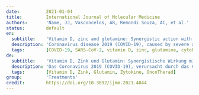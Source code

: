 ```yaml
---
date:          2021-01-04
title:         International Journal of Molecular Medicine
authors:       'Name, JJ, Vasconcelos, AR, Remondi Souza, AC, et al.'
status:        default
en:
  subtitle:    'Vitamin D, zinc and glutamine: Synergistic action with OncoTherad immunomodulator in interferon signaling and COVID‑19'
  description: 'Coronavirus disease 2019 (COVID‑19), caused by severe acute respiratory syndrome coronavirus 2 (SARS‑CoV‑2), was identified in December, 2019 in Wuhan, China. Since then, it has continued to spread rapidly in numerous countries, while the search for effective therapeutic options persists. Coronaviruses, including SARS‑CoV‑2, are known to suppress and evade the antiviral responses of the host organism mediated by interferon (IFN), a family of cytokines that plays an important role in antiviral defenses associated with innate immunity, and has been used therapeutically for chronic viral diseases and cancer. On the other hand, OncoTherad, a safe and effective immunotherapeutic agent in the treatment of non‑muscle invasive bladder cancer (NMIBC), increases IFN signaling and has been shown to be a promising therapeutic approach for COVID‑19 in a case report that described the rapid recovery of a 78‑year‑old patient with NMIBC with comorbidities. The present review discusses the possible synergistic action of OncoTherad with vitamin D, zinc and glutamine, nutrients that have been shown to facilitate immune responses mediated by IFN signaling, as well as the potential of this combination as a therapeutic option for COVID‑19.'
  tags:        [COVID‑19, SARS‑CoV‑2, vitamin D, zinc, glutamine, cytokines, OncoTherad]
de:
  subtitle:    'Vitamin D, Zink und Glutamin: Synergistische Wirkung mit dem Immunmodulator OncoTherad bei der Interferonsignalisierung und COVID-19'
  description: 'Das Coronavirus 2019 (COVID-19), verursacht durch das Coronavirus 2 des schweren akuten respiratorischen Syndroms (SARS-CoV-2), wurde im Dezember 2019 in Wuhan, China, identifiziert. Seitdem hat es sich in zahlreichen Ländern weiter rasant ausgebreitet, während die Suche nach wirksamen Behandlungsmöglichkeiten anhält. Coronaviren, einschließlich SARS-CoV-2, sind dafür bekannt, dass sie die antiviralen Reaktionen des Wirtsorganismus unterdrücken und umgehen, die durch Interferon (IFN) vermittelt werden, eine Familie von Zytokinen, die eine wichtige Rolle bei der antiviralen Abwehr im Zusammenhang mit der angeborenen Immunität spielt und therapeutisch bei chronischen Viruserkrankungen und Krebs eingesetzt wurde. Andererseits erhöht OncoTherad, ein sicheres und wirksames Immuntherapeutikum zur Behandlung von nicht-muskelinvasivem Blasenkrebs (NMIBC), die IFN-Signalisierung und hat sich in einem Fallbericht, der die rasche Genesung eines 78-jährigen Patienten mit NMIBC mit Begleiterkrankungen beschrieb, als vielversprechender Therapieansatz für COVID-19 erwiesen. Die vorliegende Übersichtsarbeit erörtert die mögliche synergistische Wirkung von OncoTherad mit Vitamin D, Zink und Glutamin, Nährstoffen, die nachweislich die durch IFN-Signalübertragung vermittelten Immunreaktionen fördern, sowie das Potenzial dieser Kombination als therapeutische Option für COVID-19.' 
  tags:        [Vitamin D, Zink, Glutamin, Zytokine, OncoTherad]
group:         'Treatments'
credit:        https://doi.org/10.3892/ijmm.2021.4844
---
```


